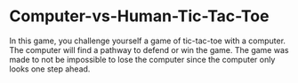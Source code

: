 # Computer-vs-Human-Tic-Tac-Toe

In this game, you challenge yourself a game of tic-tac-toe with a computer. The computer will find a pathway to defend or win the game. The game was made to not be impossible to lose the computer since the computer only looks one step ahead.
